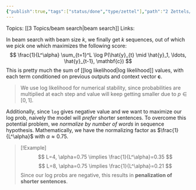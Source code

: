 ```yaml
---
{"publish":true,"tags":["status/done","type/zettel"],"path":"2 Zettels/beam search normalization factor.md","permalink":"/2-zettels/beam-search-normalization-factor/","PassFrontmatter":true}
---
```



Topics: [[3 Topics/beam search\|beam search]]
Links:

In beam search with beam size $k$, we finally get $k$ sequences, out of which we pick one which maximizes the following score:
$$
\frac{1}{L^\alpha} \sum_{t=1}^L \log P(\hat{y}_{t} \mid \hat{y}_1, \ldots, \hat{y}_{t-1}, \mathbf{c})
$$
This is pretty much the sum of [[log likelihood\|log likelihood]] values, with each term conditioned on previous outputs and context vector $\mathbf{c}$.
> We use log likelihood for numerical stability, since probabilities are multiplied at each step and value will keep getting smaller due to $p\in{[0, 1]}$. 

Additionally, since `log` gives negative value and we want to maximize our log prob, naively the model will *prefer* shorter sentences. To overcome this potential problem, we *normalize by number of words* in sequence hypothesis. Mathematically, we have the normalizing factor as $\frac{1}{L^\alpha}$ with $\alpha \approx 0.75$. 

> [!Example]
> $$
> L=4, \alpha=0.75 \implies \frac{1}{L^\alpha}=0.35
> $$
> $$
> L=8, \alpha=0.75 \implies \frac{1}{L^\alpha}=0.21
> $$ 
Since our log probs are negative, this results in **penalization of shorter sentences**.
